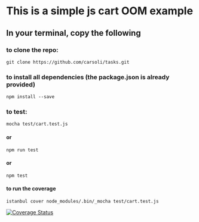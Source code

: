# This is a simple js cart OOM example 

## In your terminal, copy the following  

### to clone the repo:

``git clone https://github.com/carsoli/tasks.git``

### to install all dependencies (the package.json is already provided)

``npm install --save``

### to test:

``mocha test/cart.test.js``

#### or 

``npm run test`` 

#### or 

``npm test``

#### to run the coverage

``istanbul cover node_modules/.bin/_mocha test/cart.test.js``

[![Coverage Status](https://coveralls.io/repos/carsoli/tasks.git/badge.svg?branch=master)](https://coveralls.io/r/carsoli/tasks.git?branch=master)
